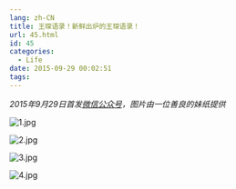 ```yaml
---
lang: zh-CN
title: 王琛语录！新鲜出炉的王琛语录！
url: 45.html
id: 45
categories:
  - Life
date: 2015-09-29 00:02:51
tags:
---
```


_2015年9月29日首发[微信公众号](https://mp.weixin.qq.com/s?__biz=MzIyMjA1MDA4MQ==&mid=207642554&idx=1&sn=c08a65cdfc118c37fc860aeece18e4bf#rd)，图片由一位善良的妹纸提供_

![1.jpg](https://img.njzjz.win/?url=drive.google.com/uc?id=1fpVjMHju0inmanFrbewUmW2cA2bBj_bZ)

![2.jpg](https://img.njzjz.win/?url=drive.google.com/uc?id=1uw9Whtu5ajuP5aOK4B0N1ADGpkeq2GxB)

![3.jpg](https://img.njzjz.win/?url=drive.google.com/uc?id=1rwClFPaaKEeosYLUkwglBaBisujbPTzA)

![4.jpg](https://img.njzjz.win/?url=drive.google.com/uc?id=184TXRPWq0QOuGZ2iwzOgxlTpStL7QD_L)
